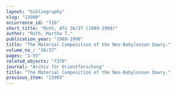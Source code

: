 ```yaml
---
layout: "bibliography"
slug: "13990"
occurrence_id: "716"
short_title: "Roth, Afo 36/37 (1989-1990)"
author: "Roth, Martha T."
publication_year: "1989-1990"
title: "The Material Composition of the Neo-Babylonian Dowry."
volume_no_: "36/37"
pages: "1-55"
related_objects: "7370"
journal: "Archiv für Orientforschung"
title: "The Material Composition of the Neo-Babylonian Dowry."
previous_item: "13993"
---
```

